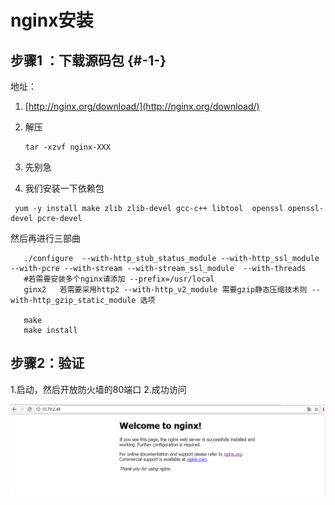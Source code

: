 # nginx安装

## 步骤1 ：下载源码包 {#-1-}

地址：

1. [http://nginx.org/download/](http://nginx.org/download/)
2. 解压

   ```
   tar -xzvf nginx-XXX
   ```

3. 先别急
4. 我们安装一下依赖包
```
 yum -y install make zlib zlib-devel gcc-c++ libtool  openssl openssl-devel pcre-devel

```

   然后再进行三部曲
   
```
   ./configure  --with-http_stub_status_module --with-http_ssl_module --with-pcre --with-stream --with-stream_ssl_module  --with-threads
   #若需要安装多个nginx请添加 --prefix=/usr/local
   ginx2   若需要采用http2 --with-http_v2_module 需要gzip静态压缩技术则 --with-http_gzip_static_module 选项

   make
   make install

   ```

## 步骤2：验证

  1.启动，然后开放防火墙的80端口
  2.成功访问
  
  ![](/assets/深度截图_选择区域_20181022110002.png)





